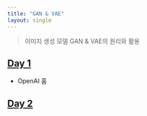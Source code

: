 ```yaml
---
title: "GAN & VAE"
layout: single
---
```


> 이미지 생성 모델 GAN & VAE의 원리와 활용

## [Day 1][1]
* OpenAI 홈

## [Day 2][2]

[1]: https://drive.google.com/file/d/1WC47CnqP8UPfHVOGLv08jl7O5NaqkyVA/view
[2]: https://drive.google.com/file/d/1WJCQIOMrWsqERzKYilACVOpdvL0VaUGV/view
